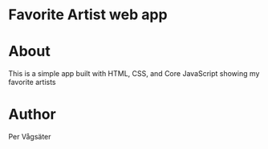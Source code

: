 # Favorite Artist web app

# About
This is a simple app built with HTML, CSS, and Core JavaScript showing my favorite artists

# Author

Per Vågsäter
